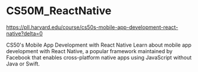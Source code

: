 # CS50M_ReactNative

https://pll.harvard.edu/course/cs50s-mobile-app-development-react-native?delta=0

CS50's Mobile App Development with React Native
Learn about mobile app development with React Native, 
a popular framework maintained by Facebook that enables 
cross-platform native apps using JavaScript without Java or Swift.
